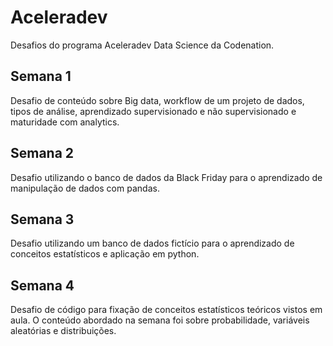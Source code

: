 # Aceleradev
Desafios do programa Aceleradev Data Science da Codenation.

## Semana 1
Desafio de conteúdo sobre Big data, workflow de um projeto de dados, tipos de análise, aprendizado supervisionado e não supervisionado e maturidade com analytics.

## Semana 2
Desafio utilizando o banco de dados da Black Friday para o aprendizado de manipulação de dados com pandas.

## Semana 3
Desafio utilizando um banco de dados fictício para o aprendizado de conceitos estatísticos e aplicação em python.

## Semana 4
Desafio de código para fixação de conceitos estatísticos teóricos vistos em aula. O conteúdo abordado na semana foi sobre probabilidade, variáveis aleatórias e distribuições.

